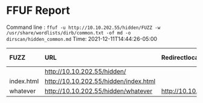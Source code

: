 # FFUF Report

  Command line : `ffuf -u http://10.10.202.55/hidden/FUZZ -w /usr/share/wordlists/dirb/common.txt -of md -o dirscan/hidden_common.md`
  Time: 2021-12-11T14:44:26-05:00

  | FUZZ | URL | Redirectlocation | Position | Status Code | Content Length | Content Words | Content Lines | Content Type | ResultFile |
  | :- | :-- | :--------------- | :---- | :------- | :---------- | :------------- | :------------ | :--------- | :----------- |
  |  | http://10.10.202.55/hidden/ |  | 1 | 200 | 390 | 47 | 19 | text/html |  |
  | index.html | http://10.10.202.55/hidden/index.html |  | 2020 | 200 | 390 | 47 | 19 | text/html |  |
  | whatever | http://10.10.202.55/hidden/whatever | http://10.10.202.55/hidden/whatever/ | 4437 | 301 | 169 | 5 | 8 | text/html |  |
  